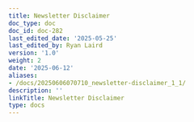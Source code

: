 ```yaml
---
title: Newsletter Disclaimer
doc_type: doc
doc_id: doc-282
last_edited_date: '2025-05-25'
last_edited_by: Ryan Laird
version: '1.0'
weight: 2
date: '2025-06-12'
aliases:
- /docs/20250606070710_newsletter-disclaimer_1_1/
description: ''
linkTitle: Newsletter Disclaimer
type: docs
---
```


